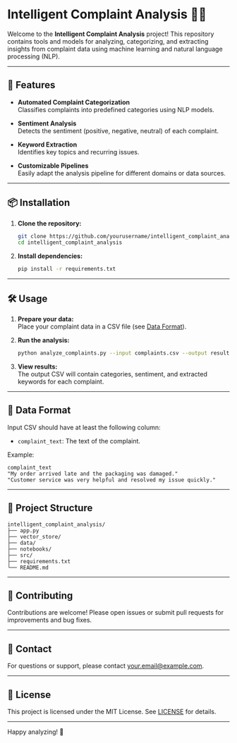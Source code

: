 # Intelligent Complaint Analysis 🧠📝

Welcome to the **Intelligent Complaint Analysis** project! This repository contains tools and models for analyzing, categorizing, and extracting insights from complaint data using machine learning and natural language processing (NLP).

---

## 🚀 Features

- **Automated Complaint Categorization**  
    Classifies complaints into predefined categories using NLP models.

- **Sentiment Analysis**  
    Detects the sentiment (positive, negative, neutral) of each complaint.

- **Keyword Extraction**  
    Identifies key topics and recurring issues.

- **Customizable Pipelines**  
    Easily adapt the analysis pipeline for different domains or data sources.

---

## 📦 Installation

1. **Clone the repository:**
     ```bash
     git clone https://github.com/yourusername/intelligent_complaint_analysis.git
     cd intelligent_complaint_analysis
     ```

2. **Install dependencies:**
     ```bash
     pip install -r requirements.txt
     ```

---

## 🛠️ Usage

1. **Prepare your data:**  
     Place your complaint data in a CSV file (see [Data Format](#data-format)).

2. **Run the analysis:**
     ```bash
     python analyze_complaints.py --input complaints.csv --output results.csv
     ```

3. **View results:**  
     The output CSV will contain categories, sentiment, and extracted keywords for each complaint.

---

## 📄 Data Format

Input CSV should have at least the following column:

- `complaint_text`: The text of the complaint.

Example:
```csv
complaint_text
"My order arrived late and the packaging was damaged."
"Customer service was very helpful and resolved my issue quickly."
```

---

## 🧩 Project Structure

```
intelligent_complaint_analysis/
├── app.py
├── vector_store/
├── data/
├── notebooks/
├── src/
├── requirements.txt
└── README.md
```

---

## 🤝 Contributing

Contributions are welcome! Please open issues or submit pull requests for improvements and bug fixes.

---

## 📧 Contact

For questions or support, please contact [your.email@example.com](mailto:your.email@example.com).

---

## 📜 License

This project is licensed under the MIT License. See [LICENSE](LICENSE) for details.

---

Happy analyzing! 🚀